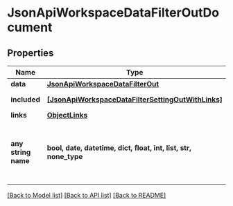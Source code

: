 # JsonApiWorkspaceDataFilterOutDocument


## Properties
Name | Type | Description | Notes
------------ | ------------- | ------------- | -------------
**data** | [**JsonApiWorkspaceDataFilterOut**](JsonApiWorkspaceDataFilterOut.md) |  | 
**included** | [**[JsonApiWorkspaceDataFilterSettingOutWithLinks]**](JsonApiWorkspaceDataFilterSettingOutWithLinks.md) | Included resources | [optional] 
**links** | [**ObjectLinks**](ObjectLinks.md) |  | [optional] 
**any string name** | **bool, date, datetime, dict, float, int, list, str, none_type** | any string name can be used but the value must be the correct type | [optional]

[[Back to Model list]](../README.md#documentation-for-models) [[Back to API list]](../README.md#documentation-for-api-endpoints) [[Back to README]](../README.md)



